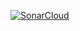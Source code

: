 [![SonarCloud](https://sonarcloud.io/images/project_badges/sonarcloud-white.svg)](https://sonarcloud.io/summary/new_code?id=steevessaillant_bdd-exercice-1)